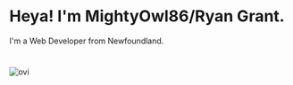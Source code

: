 # Heya! I'm MightyOwl86/Ryan Grant.
I'm a Web Developer from Newfoundland.<br>
#
<img src="https://github-readme-stats.vercel.app/api/top-langs?username=mightyowl866&show_icons=true&locale=en&layout=compact&theme=chartreuse-dark" alt="ovi" />

<!--
**mightyowl866/mightyowl866** is a ✨ _special_ ✨ repository because its `README.md` (this file) appears on your GitHub profile.

Here are some ideas to get you started:

- 🔭 I’m currently working on ...
- 🌱 I’m currently learning ...
- 👯 I’m looking to collaborate on ...
- 🤔 I’m looking for help with ...
- 💬 Ask me about ...
- 📫 How to reach me: ...
- 😄 Pronouns: ...
- ⚡ Fun fact: ...
-->
